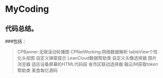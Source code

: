 # MyCoding
## 代码总结。
###包括：
>CPBanner:无限滚动轮播图
>CPNetWorking:网络数据解析
>tableView个性化头视图
>自定义弹窗提示
>LeanCloud数据帮助类
>自定义头像选择器
>图片浏览器
>适应设备屏幕的HTML代码段
>省市区联动选择器
>融云IM获取token帮助类
>美食每忆源码


